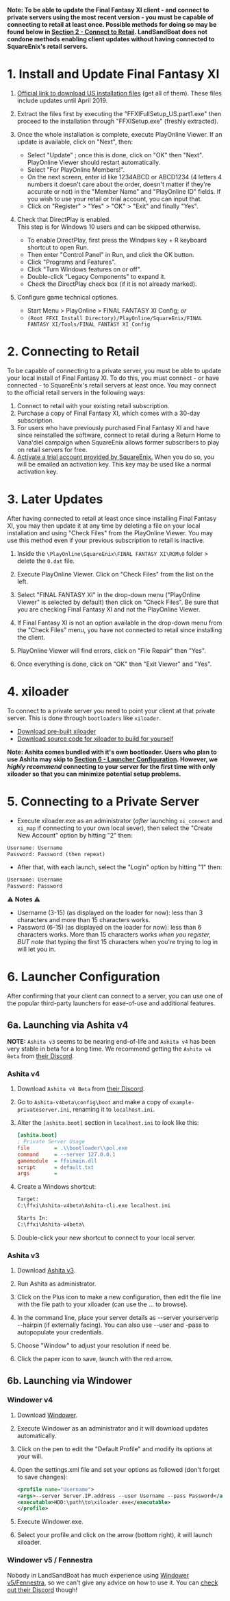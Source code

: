 **Note: To be able to update the Final Fantasy XI client - and connect to private servers using the most recent version - you must be capable of connecting to retail at least once. Possible methods for doing so may be found below in [Section 2 - Connect to Retail](#2-connecting-to-retail). LandSandBoat does not condone methods enabling client updates without having connected to SquareEnix's retail servers.**

# 1. Install and Update Final Fantasy XI

1. [Official link to download US installation files](http://www.playonline.com/ff11us/download/media/install_win.html) (get all of them). These files include updates until April 2019.

2. Extract the files first by executing the "FFXIFullSetup_US.part1.exe" then proceed to the installation through "FFXISetup.exe" (freshly extracted).

3. Once the whole installation is complete, execute PlayOnline Viewer. If an update is available, click on "Next", then: 
   * Select "Update" ; once this is done, click on "OK" then "Next". PlayOnline Viewer should restart automatically.
   * Select "For PlayOnline Members!".
   * On the next screen, enter id like 1234ABCD or ABCD1234 (4 letters 4 numbers it doesn't care about the order, doesn't matter if they're accurate or not) in the "Member Name" and "PlayOnline ID"  fields. If you wish to use your retail or trial account, you can input that.
   * Click on "Register" > "Yes" > "OK" > "Exit" and finally "Yes".

4. Check that DirectPlay is enabled.  
This step is for Windows 10 users and can be skipped otherwise.
   * To enable DirectPlay, first press the Windpws key + R keyboard shortcut to open Run.
   * Then enter "Control Panel" in Run, and click the OK button.
   * Click "Programs and Features".
   * Click "Turn Windows features on or off".
   * Double-click "Legacy Components" to expand it.
   * Check the DirectPlay check box (if it is not already marked).

5. Configure game technical optiones.
   * Start Menu > PlayOnline > FINAL FANTASY XI Config; _or_
   * `(Root FFXI Install Directory)/PlayOnline/SquareEnix/FINAL FANTASY XI/Tools/FINAL FANTASY XI Config`

# 2. Connecting to Retail

To be capable of connecting to a private server, you must be able to update your local install of Final Fantasy XI. To do this, you must connect - or have connected - to SquareEnix's retail servers at least once. You may connect to the official retail servers in the following ways:

   1. Connect to retail with your existing retail subscription.
   2. Purchase a copy of Final Fantasy XI, which comes with a 30-day subscription.
   3. For users who have previously purchased Final Fantasy XI and have since reinstalled the software, connect to retail during a Return Home to Vana'diel campaign when SquareEnix allows former subscribers to play on retail servers for free.
   4. [Activate a trial account provided by SquareEnix.](https://store.na.square-enix-games.com/en_US/product/442968/final-fantasy-xi-free-trial-pc-download) When you do so, you will be emailed an activation key. This key may be used like a normal activation key.

# 3. Later Updates

After having connected to retail at least once since installing Final Fantasy XI, you may then update it at any time by deleting a file on your local installation and using "Check Files" from the PlayOnline Viewer. You may use this method even if your previous subscription to retail is inactive.

1. Inside the `\PlayOnline\SquareEnix\FINAL FANTASY XI\ROM\0` folder > delete the `0.dat` file.

2. Execute PlayOnline Viewer. Click on "Check Files" from the list on the left.

3. Select "FINAL FANTASY XI" in the drop-down menu ("PlayOnline Viewer" is selected by default) then click on "Check Files". Be sure that you are checking Final Fantasy XI and not the PlayOnline Viewer.

4. If Final Fantasy XI is not an option available in the drop-down menu from the "Check Files" menu, you have not connected to retail since installing the client.

5. PlayOnline Viewer will find errors, click on "File Repair" then "Yes".

6. Once everything is done, click on "OK" then "Exit Viewer" and "Yes".

# 4. xiloader

To connect to a private server you need to point your client at that private server. This is done through `bootloaders` like `xiloader`.

* [Download pre-built xiloader](https://github.com/LandSandBoat/xiloader/releases)
* [Download source code for xiloader to build for yourself](https://github.com/LandSandBoat/xiloader)

**Note: Ashita comes bundled with it's own bootloader. Users who plan to use Ashita may skip to [Section 6 - Launcher Configuration](#6-launcher-configuration). However, we _highly recommend_ connecting to your server for the first time with only xiloader so that you can minimize potential setup problems.**

# 5. Connecting to a Private Server

* Execute xiloader.exe as an administrator (_after_ launching `xi_connect` and `xi_map` if connecting to your own local sever), then select the "Create New Account" option by hitting "2" then:

```txt
Username: Username
Password: Password (then repeat)
```

* After that, with each launch, select the "Login" option by hitting "1" then:

```txt
Username: Username
Password: Password
```

⚠️ **Notes** ⚠️

* Username (3-15) (as displayed on the loader for now): less than 3 characters and more than 15 characters works.
* Password (6-15) (as displayed on the loader for now): less than 6 characters works. More than 15 characters works _when you register, BUT note_ that typing the first 15 characters when you're trying to log in will let you in.

# 6. Launcher Configuration

After confirming that your client can connect to a server, you can use one of the popular third-party launchers for ease-of-use and additional features.

## 6a. Launching via Ashita v4

**NOTE:** `Ashita v3` seems to be nearing end-of-life and `Ashita v4` has been very stable in beta for a long time. We recommend getting the `Ashita v4 Beta` from [their Discord](https://discord.gg/ashita).

### Ashita v4

1. Download `Ashita v4 Beta` from [their Discord](https://discord.gg/ashita).

2. Go to `Ashita-v4beta\config\boot` and make a copy of `example-privateserver.ini`, renaming it to `localhost.ini`.

3. Alter the `[ashita.boot]` section in `localhost.ini` to look like this:

   ```ini
   [ashita.boot]
   ; Private Server Usage
   file        = .\\bootloader\\pol.exe
   command     = --server 127.0.0.1
   gamemodule  = ffximain.dll
   script      = default.txt
   args        = 
   ```

4. Create a Windows shortcut:

   ```txt
   Target:
   C:\ffxi\Ashita-v4beta\Ashita-cli.exe localhost.ini

   Starts In:
   C:\ffxi\Ashita-v4beta\
   ```

5. Double-click your new shortcut to connect to your local server.

### Ashita v3

1. Download [Ashita v3](https://www.ashitaxi.com/).

2. Run Ashita as administrator.

3. Click on the Plus icon to make a new configuration, then edit the file line with the file path to your xiloader (can use the ... to browse).

4. In the command line, place your server details as --server yourserverip --hairpin (if externally facing). You can also use --user and -pass to autopopulate  your credentials.

5. Choose "Window" to adjust your resolution if need be.

6. Click the paper icon to save, launch with the red arrow.

## 6b. Launching via Windower

### Windower v4

1. Download [Windower](http://windower.net/).

2. Execute Windower as an administrator and it will download updates automatically.

3. Click on the pen to edit the "Default Profile" and modify its options at your will.

4. Open the settings.xml file and set your options as followed (don't forget to save changes):

   ```xml
   <profile name="Username">
   <args>--server Server.IP.address --user Username --pass Password</args>
   <executable>HDD:\path\to\xiloader.exe</executable>
   </profile>
   ```

5. Execute Windower.exe.

6. Select your profile and click on the arrow (bottom right), it will launch xiloader.

### Windower v5 / Fennestra

Nobody in LandSandBoat has much experience using [Windower v5/Fennestra](https://github.com/Windower/Fenestra), so we can't give any advice on how to use it. You can [check out their Discord](https://discord.gg/aUrHCvk) though!
